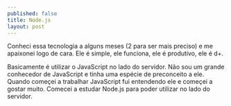 ```yaml
---
published: false
title: Node.js
layout: post
---
```

Conheci essa tecnologia a alguns meses (2 para ser mais preciso) e me apaixonei logo de cara. Ele é simple, ele funciona, ele é produtivo, ele é d+.

Basicamente é utilizar o JavaScript no lado do servidor. Não sou um grande conhecedor de JavaScript e tinha uma espécie de preconceito a ele. 
Quando começei a trabalhar JavaScript fui entendendo ele e começei a gostar muito. Comecei a estudar Node.js para poder utilizar no lado do servidor.